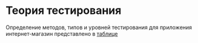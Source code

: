 # Теория тестирования
Определение методов, типов и уровней тестирования для приложения интернет-магазин представлено в [таблице](https://docs.google.com/spreadsheets/d/15X7gvfwiIU-JeQVoK9g4E_PRB6Y6QiO5vDnZZ9Std6g/edit?usp=sharing)
